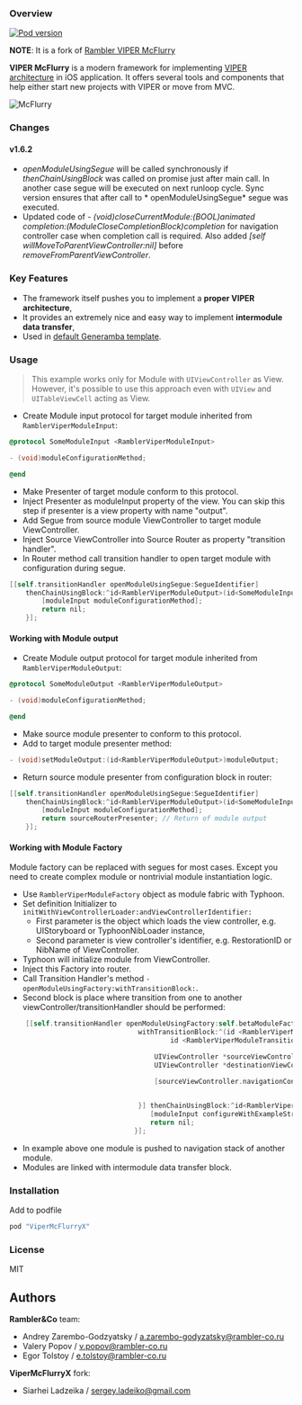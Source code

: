 ### Overview

[![Pod version](https://badge.fury.io/co/ViperMcFlurryX.svg)](https://badge.fury.io/co/ViperMcFlurryX)

**NOTE**: It is a fork of [Rambler VIPER McFlurry](https://github.com/rambler-digital-solutions/ViperMcFlurry)

**VIPER McFlurry** is a modern framework for implementing [VIPER architecture](https://github.com/rambler-digital-solutions/The-Book-of-VIPER) in iOS application. It offers several tools and components that help either start new projects with VIPER or move from MVC.

![McFlurry](http://67.media.tumblr.com/36413ae65aa3f97fbce9ec53b21aa0ef/tumblr_oa2wlngg6u1r8u8uko1_500.jpg)

### Changes

#### v1.6.2

* *openModuleUsingSegue* will be called synchronously if *thenChainUsingBlock* was called on promise just after main call. In another case segue will be executed on next runloop cycle. Sync version ensures that after call to * openModuleUsingSegue* segue was executed.
* Updated code of *- (void)closeCurrentModule:(BOOL)animated completion:(ModuleCloseCompletionBlock)completion* for navigation controller case when completion call is required. Also added *[self willMoveToParentViewController:nil]* before *removeFromParentViewController*.

### Key Features

- The framework itself pushes you to implement a **proper VIPER architecture**,
- It provides an extremely nice and easy way to implement **intermodule data transfer**,
- Used in [default Generamba template](https://github.com/rambler-digital-solutions/generamba-catalog/tree/master/rviper_controller).

### Usage

> This example works only for Module with `UIViewController` as View. However, it's possible to use this approach even with `UIView` and `UITableViewCell` acting as View.

- Create Module input protocol for target module inherited from ``RamblerViperModuleInput``:

```objective-c
@protocol SomeModuleInput <RamblerViperModuleInput>

- (void)moduleConfigurationMethod;

@end
```    

- Make Presenter of target module conform to this protocol.
- Inject Presenter as moduleInput property of the view. You can skip this step if presenter is a view property with name "output".
- Add Segue from source module ViewController to target module ViewController.
- Inject Source ViewController into Source Router as property "transition handler".
- In Router method call transition handler to open target module with configuration during segue.

```objective-c
[[self.transitionHandler openModuleUsingSegue:SegueIdentifier]
	thenChainUsingBlock:^id<RamblerViperModuleOutput>(id<SomeModuleInput> moduleInput) {
		[moduleInput moduleConfigurationMethod];
		return nil;
	}];

```

#### Working with Module output

- Create Module output protocol for target module inherited from ``RamblerViperModuleOutput``:

```objective-c
@protocol SomeModuleOutput <RamblerViperModuleOutput>

- (void)moduleConfigurationMethod;

@end
```    
- Make source module presenter to conform to this protocol.
- Add to target module presenter method:

```objective-c
- (void)setModuleOutput:(id<RamblerViperModuleOutput>)moduleOutput;
```

- Return source module presenter from configuration block in router:

```objective-c
[[self.transitionHandler openModuleUsingSegue:SegueIdentifier]
	thenChainUsingBlock:^id<RamblerViperModuleOutput>(id<SomeModuleInput> moduleInput) {
		[moduleInput moduleConfigurationMethod];
		return sourceRouterPresenter; // Return of module output
	}];

```

#### Working with Module Factory

Module factory can be replaced with segues for most cases. Except you need to create complex module or nontrivial module instantiation logic.

- Use ```RamblerViperModuleFactory``` object as module fabric with Typhoon.
- Set definition Initializer to ```initWithViewControllerLoader:andViewControllerIdentifier:```
    - First parameter is the object which loads the view controller, e.g. UIStoryboard or TyphoonNibLoader instance,
    - Second parameter is view controller's identifier, e.g. RestorationID or NibName of ViewController.
- Typhoon will initialize module from ViewController.
- Inject this Factory into router.
- Call Transition Handler's method ``- openModuleUsingFactory:withTransitionBlock:``.
- Second block is place where transition from one to another viewController/transitionHandler should be performed:
```objective-c
    [[self.transitionHandler openModuleUsingFactory:self.betaModuleFactory
                                withTransitionBlock:^(id <RamblerViperModuleTransitionHandlerProtocol> sourceModuleTransitionHandler,
                                        id <RamblerViperModuleTransitionHandlerProtocol> destinationModuleTransitionHandler) {

                                    UIViewController *sourceViewController = (id) sourceModuleTransitionHandler;
                                    UIViewController *destinationViewController = (id) destinationModuleTransitionHandler;

                                    [sourceViewController.navigationController pushViewController:destinationViewController
                                                                                         animated:YES];

                                }] thenChainUsingBlock:^id<RamblerViperModuleOutput>(id<RamblerModuleBetaInput> moduleInput) {
                                   [moduleInput configureWithExampleString:exampleString];
                                   return nil;
                               }];
```
- In example above one module is pushed to navigation stack of another module.
- Modules are linked with intermodule data transfer block.

### Installation

Add to podfile

```ruby
pod "ViperMcFlurryX"
```

### License

MIT

## Authors

**Rambler&Co** team:

- Andrey Zarembo-Godzyatsky / a.zarembo-godyzatsky@rambler-co.ru
- Valery Popov / v.popov@rambler-co.ru
- Egor Tolstoy / e.tolstoy@rambler-co.ru

**ViperMcFlurryX** fork:
- Siarhei Ladzeika / sergey.ladeiko@gmail.com
